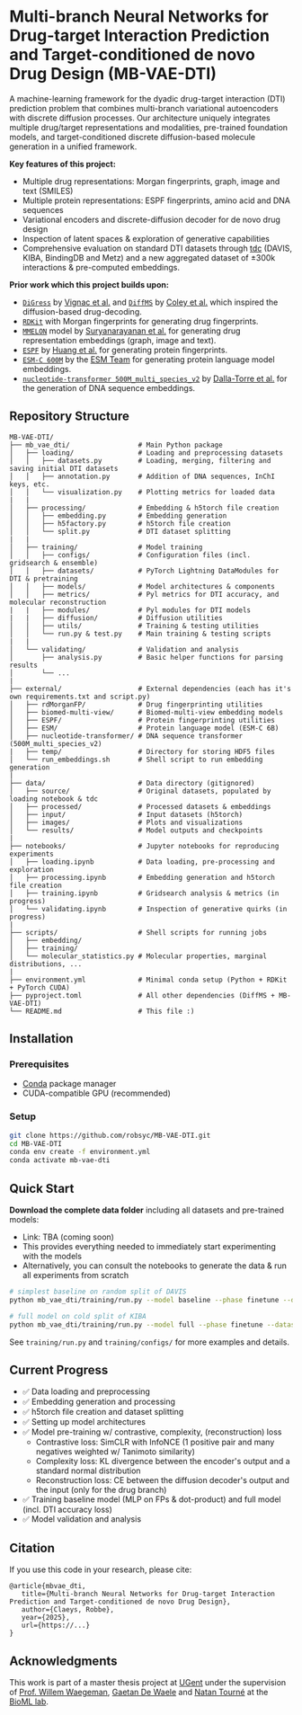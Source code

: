 # Multi-branch Neural Networks for Drug-target Interaction Prediction and Target-conditioned de novo Drug Design (MB-VAE-DTI)

A machine-learning framework for the dyadic drug-target interaction (DTI) prediction problem that combines multi-branch variational autoencoders with discrete diffusion processes. Our architecture uniquely integrates multiple drug/target representations and modalities, pre-trained foundation models, and target-conditioned discrete diffusion-based molecule generation in a unified framework.

**Key features of this project:**
- Multiple drug representations: Morgan fingerprints, graph, image and text (SMILES)
- Multiple protein representations: ESPF fingerprints, amino acid and DNA sequences
- Variational encoders and discrete-diffusion decoder for de novo drug design
- Inspection of latent spaces & exploration of generative capabilities
- Comprehensive evaluation on standard DTI datasets through [tdc](https://tdcommons.ai/) (DAVIS, KIBA, BindingDB and Metz) and a new aggregated dataset of ±300k interactions & pre-computed embeddings.

**Prior work which this project builds upon:**
- [`DiGress`](https://github.com/cvignac/DiGress) by [Vignac et al.](https://arxiv.org/abs/2209.14734) and [`DiffMS`](https://github.com/coleygroup/DiffMS) by [Coley et al.](https://arxiv.org/abs/2409.10000) which inspired the diffusion-based drug-decoding.
- [`RDKit`](https://www.rdkit.org/) with Morgan fingerprints for generating drug fingerprints.
- [`MMELON`](https://github.com/BiomedSciAI/biomed-multi-view) model by [Suryanarayanan et al.](https://arxiv.org/abs/2410.19704) for generating drug representation embeddings (graph, image and text).
- [`ESPF`](https://github.com/kexinhuang12345/ESPF) by [Huang et al.](https://static1.squarespace.com/static/58f7aae1e6f2e1a0f9a56616/t/5e370e2d12092f15876d5753/1580666413389/paper.pdf) for generating protein fingerprints.
- [`ESM-C 600M`](https://github.com/evolutionaryscale/esm) by the [ESM Team](https://evolutionaryscale.ai/blog/esm-cambrian) for generating protein language model embeddings.
- [`nucleotide-transformer 500M_multi_species_v2`](https://github.com/instadeepai/nucleotide-transformer) by [Dalla-Torre et al.](https://www.biorxiv.org/content/10.1101/2023.01.11.523679v2) for the generation of DNA sequence embeddings.

## Repository Structure

```
MB-VAE-DTI/
├── mb_vae_dti/                 # Main Python package
│   ├── loading/                # Loading and preprocessing datasets
│   │   ├── datasets.py         # Loading, merging, filtering and saving initial DTI datasets
│   │   ├── annotation.py       # Addition of DNA sequences, InChI keys, etc.
│   │   └── visualization.py    # Plotting metrics for loaded data
|   | 
│   ├── processing/             # Embedding & h5torch file creation
│   │   ├── embedding.py        # Embedding generation
│   │   ├── h5factory.py        # h5torch file creation
│   │   └── split.py            # DTI dataset splitting
|   |
│   ├── training/               # Model training
│   │   ├── configs/            # Configuration files (incl. gridsearch & ensemble)
│   │   ├── datasets/           # PyTorch Lightning DataModules for DTI & pretraining
│   │   ├── models/             # Model architectures & components
│   │   ├── metrics/            # Pyl metrics for DTI accuracy, and molecular reconstruction
|   |   ├── modules/            # Pyl modules for DTI models
|   |   ├── diffusion/          # Diffusion utilities
│   │   ├── utils/              # Training & testing utilities
│   │   └── run.py & test.py    # Main training & testing scripts
|   |
│   └── validating/             # Validation and analysis
│       ├── analysis.py         # Basic helper functions for parsing results
│       └── ...
|
├── external/                   # External dependencies (each has it's own requirements.txt and script.py)
│   ├── rdMorganFP/             # Drug fingerprinting utilities
│   ├── biomed-multi-view/      # Biomed-multi-view embedding models
│   ├── ESPF/                   # Protein fingerprinting utilities
│   ├── ESM/                    # Protein language model (ESM-C 6B)
│   ├── nucleotide-transformer/ # DNA sequence transformer (500M_multi_species_v2)
|   ├── temp/                   # Directory for storing HDF5 files
│   └── run_embeddings.sh       # Shell script to run embedding generation
|
├── data/                       # Data directory (gitignored)
│   ├── source/                 # Original datasets, populated by loading notebook & tdc
│   ├── processed/              # Processed datasets & embeddings
│   ├── input/                  # Input datasets (h5torch)
│   ├── images/                 # Plots and visualizations
│   └── results/                # Model outputs and checkpoints
|
├── notebooks/                  # Jupyter notebooks for reproducing experiments
│   ├── loading.ipynb           # Data loading, pre-processing and exploration
│   ├── processing.ipynb        # Embedding generation and h5torch file creation
│   ├── training.ipynb          # Gridsearch analysis & metrics (in progress)
│   └── validating.ipynb        # Inspection of generative quirks (in progress)
|
├── scripts/                    # Shell scripts for running jobs
│   ├── embedding/
│   ├── training/
│   └── molecular_statistics.py # Molecular properties, marginal distributions, ...
|
├── environment.yml             # Minimal conda setup (Python + RDKit + PyTorch CUDA)
├── pyproject.toml              # All other dependencies (DiffMS + MB-VAE-DTI)
└── README.md                   # This file :)
```

## Installation

### Prerequisites

- [Conda](https://docs.conda.io/en/latest/miniconda.html) package manager
- CUDA-compatible GPU (recommended)

### Setup

```bash
git clone https://github.com/robsyc/MB-VAE-DTI.git
cd MB-VAE-DTI
conda env create -f environment.yml
conda activate mb-vae-dti
```

## Quick Start

**Download the complete data folder** including all datasets and pre-trained models:
   - Link: TBA (coming soon)
   - This provides everything needed to immediately start experimenting with the models
   - Alternatively, you can consult the notebooks to generate the data & run all experiments from scratch
  
  ```bash
  # simplest baseline on random split of DAVIS
  python mb_vae_dti/training/run.py --model baseline --phase finetune --dataset DAVIS --split rand

  # full model on cold split of KIBA
  python mb_vae_dti/training/run.py --model full --phase finetune --dataset KIBA --split cold
  ```

  See `training/run.py` and `training/configs/` for more examples and details.

## Current Progress

- ✅ Data loading and preprocessing
- ✅ Embedding generation and processing
- ✅ h5torch file creation and dataset splitting
- ✅ Setting up model architectures
- ✅ Model pre-training w/ contrastive, complexity, (reconstruction) loss
  - Contrastive loss: SimCLR with InfoNCE (1 positive pair and many negatives weighted w/ Tanimoto similarity)
  - Complexity loss: KL divergence between the encoder's output and a standard normal distribution
  - Reconstruction loss: CE between the diffusion decoder's output and the input (only for the drug branch)
- ✅ Training baseline model (MLP on FPs & dot-product) and full model (incl. DTI accuracy loss)
- ✅ Model validation and analysis

## Citation

If you use this code in your research, please cite:

```
@article{mbvae_dti,
   title={Multi-branch Neural Networks for Drug-target Interaction Prediction and Target-conditioned de novo Drug Design},
   author={Claeys, Robbe},
   year={2025},
   url={https://...}
}
```

## Acknowledgments

This work is part of a master thesis project at [UGent](https://www.ugent.be/en) under the supervision of [Prof. Willem Waegeman](https://www.ugent.be/dass/en/research/waegeman), [Gaetan De Waele](https://github.com/gdewael) and [Natan Tourné](https://willemwaegeman.github.io/bioml/members/natan-tourne.html) at the [BioML lab](https://willemwaegeman.github.io/bioml/).
